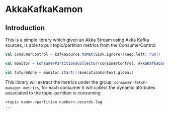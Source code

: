 # AkkaKafkaKamon

## Introduction

This is a simple library which given an Akka Stream using Akka Kafka sources, 
is able to pull topic/partition metrics from the ConsumerControl.

```scala
val consumerControl = kafkaSource.toMat(Sink.ignore)(Keep.left).run()

val monitor = ConsumerPartitionsCollector(consumerControl, AkkaKafkaConfig())

val futureDone = monitor.start()(ExecutionContext.global)

```

This library will  extract the metrics under the group: `consumer-fetch-manager-metrics`, for each consumer it will collect the dynamic attributes associated to the topic-partition is consuming:

```
<topic name>-<partition number>.records-lag
...
```
